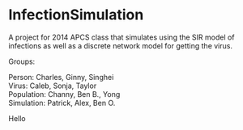 InfectionSimulation
===================

A project for 2014 APCS class that simulates using the SIR model of infections as well as a discrete network model for getting the virus.

Groups:

Person: Charles, Ginny, Singhei  
Virus: Caleb, Sonja, Taylor  
Population: Channy, Ben B., Yong  
Simulation: Patrick, Alex, Ben O.  

Hello
